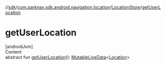 //[sdk](../../../index.md)/[com.parknav.sdk.android.navigation.location](../index.md)/[LocationStore](index.md)/[getUserLocation](get-user-location.md)



# getUserLocation  
[androidJvm]  
Content  
abstract fun [getUserLocation](get-user-location.md)(): [MutableLiveData](https://developer.android.com/reference/kotlin/androidx/lifecycle/MutableLiveData.html)<[Location](https://developer.android.com/reference/kotlin/android/location/Location.html)>  



